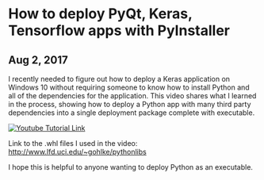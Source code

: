 # How to deploy PyQt, Keras, Tensorflow apps with PyInstaller
## Aug 2, 2017
I recently needed to figure out how to deploy a Keras application on Windows 10 without requiring someone to know how to install Python and all of the dependencies for the application. This video shares what I learned in the process, showing how to deploy a Python app with many third party dependencies into a single deployment package complete with executable.

[![Youtube Tutorial Link](../../../../images/pyinstaller_tutorial.jpg)](https://www.youtube.com/watch?v=fLQg8dgB7cA&ab_channel=BitBionic)

Link to the .whl files I used in the video: http://www.lfd.uci.edu/~gohlke/pythonlibs

I hope this is helpful to anyone wanting to deploy Python as an executable.
